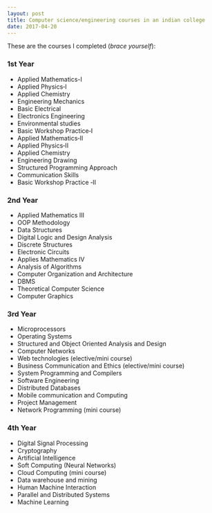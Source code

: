 ```yaml
---
layout: post
title: Computer science/engineering courses in an indian college
date: 2017-04-20
---
```


These are the courses I completed (*brace yourself*):

### 1st Year

* Applied Mathematics-I
* Applied Physics‐I
* Applied Chemistry
* Engineering Mechanics
* Basic Electrical
* Electronics Engineering
* Environmental studies
* Basic Workshop Practice‐I
* Applied Mathematics‐II
* Applied Physics‐II
* Applied Chemistry
* Engineering Drawing
* Structured Programming Approach  
* Communication Skills
* Basic Workshop Practice ‐II

### 2nd Year

* Applied Mathematics III
* OOP Methodology
* Data Structures
* Digital Logic and Design Analysis
* Discrete Structures
* Electronic Circuits
* Applies Mathematics IV
* Analysis of Algorithms
* Computer Organization and Architecture
* DBMS
* Theoretical Computer Science
* Computer Graphics

### 3rd Year

* Microprocessors
* Operating Systems
* Structured and Object Oriented Analysis and Design
* Computer Networks
* Web technologies (elective/mini course)
* Business Communication and Ethics (elective/mini course)
* System Programming and Compilers
* Software Engineering
* Distributed Databases
* Mobile communication and Computing
* Project Management
* Network Programming (mini course)

### 4th Year

* Digital Signal Processing
* Cryptography
* Artificial Intelligence
* Soft Computing (Neural Networks)
* Cloud Computing (mini course)
* Data warehouse and mining
* Human Machine Interaction
* Parallel and Distributed Systems
* Machine Learning

